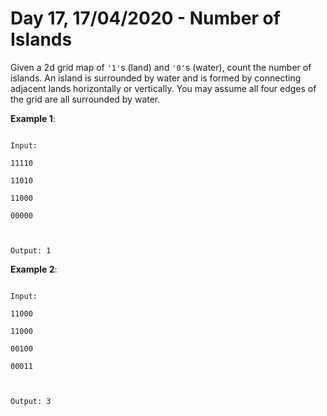 # Day 17, 17/04/2020 - Number of Islands

Given a 2d grid map of `'1'`s (land) and `'0'`s (water), count the number of islands. An island is surrounded by water and is formed by connecting adjacent lands horizontally or vertically. You may assume all four edges of the grid are all surrounded by water.

**Example 1**:

<code>
Input:<br>
11110<br>
11010<br>
11000<br>
00000<br>

Output: 1
</code>

**Example 2**:

<code>
Input:<br>
11000<br>
11000<br>
00100<br>
00011<br>

Output: 3
</code>